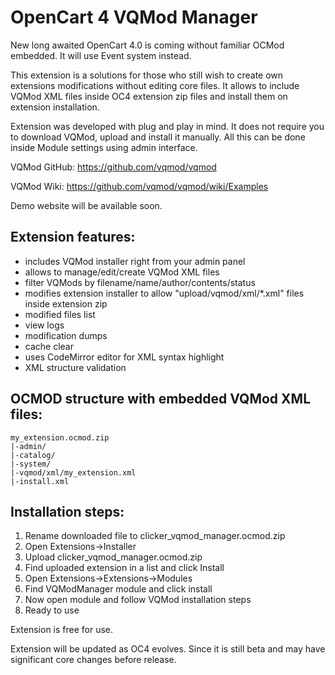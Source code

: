 # OpenCart 4 VQMod Manager

New long awaited OpenCart 4.0 is coming without familiar OCMod embedded.
It will use Event system instead.

This extension is a solutions for those who still wish to create own extensions modifications without editing core files.
It allows to include VQMod XML files inside OC4 extension zip files and install them on extension installation.

Extension was developed with plug and play in mind. It does not require you to download VQMod, upload and install it manually. 
All this can be done inside Module settings using admin interface.

VQMod GitHub: https://github.com/vqmod/vqmod

VQMod Wiki: https://github.com/vqmod/vqmod/wiki/Examples

Demo website will be available soon.

## Extension features:
- includes VQMod installer right from your admin panel
- allows to manage/edit/create VQMod XML files
- filter VQMods by filename/name/author/contents/status
- modifies extension installer to allow "upload/vqmod/xml/*.xml" files inside extension zip
- modified files list
- view logs
- modification dumps
- cache clear
- uses CodeMirror editor for XML syntax highlight
- XML structure validation

## OCMOD structure with embedded VQMod XML files:
```
my_extension.ocmod.zip
|-admin/
|-catalog/
|-system/
|-vqmod/xml/my_extension.xml
|-install.xml
```

## Installation steps:
1. Rename downloaded file to clicker_vqmod_manager.ocmod.zip
2. Open Extensions->Installer
3. Upload clicker_vqmod_manager.ocmod.zip
4. Find uploaded extension in a list and click Install
5. Open Extensions->Extensions->Modules
6. Find VQModManager module and click install
7. Now open module and follow VQMod installation steps
8. Ready to use

Extension is free for use.

Extension will be updated as OC4 evolves. Since it is still beta and may have significant core changes before release.
